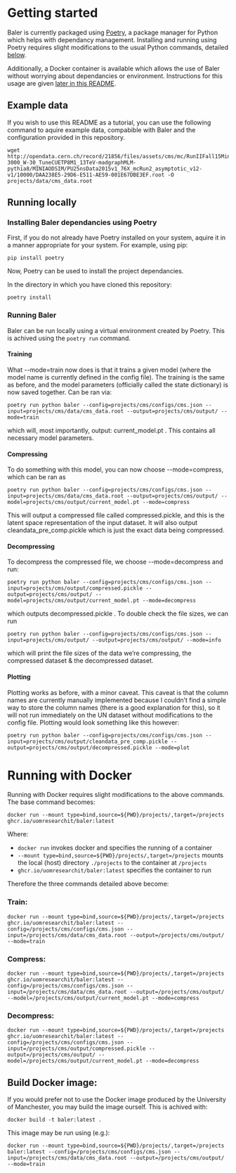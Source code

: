 # Getting started #

Baler is currently packaged using [Poetry](https://python-poetry.org/ "Poetry"), a package manager for Python which helps with dependancy management. Installing and running using Poetry requires slight modifications to the usual Python commands, detailed [below](#installing-baler-dependancies-using-poetry).

Additionally, a Docker container is available which allows the use of Baler without worrying about dependancies or environment. Instructions for this usage are given [later in this README](#running-with-docker "Running with Docker").

## Example data ##

If you wish to use this README as a tutorial, you can use the following command to aquire example data, compabible with Baler and the configuration provided in this repository.

```console
wget http://opendata.cern.ch/record/21856/files/assets/cms/mc/RunIIFall15MiniAODv2/ZprimeToTT_M-3000_W-30_TuneCUETP8M1_13TeV-madgraphMLM-pythia8/MINIAODSIM/PU25nsData2015v1_76X_mcRun2_asymptotic_v12-v1/10000/DAA238E5-29D6-E511-AE59-001E67DBE3EF.root -O projects/data/cms_data.root
```

## Running locally  ##

### Installing Baler dependancies using Poetry ###

First, if you do not already have Poetry installed on your system, aquire it in a manner appropriate for your system. For example, using pip:

```console
pip install poetry
```

Now, Poetry can be used to install the project dependancies. 

In the directory in which you have cloned this repository:

```console
poetry install
```

### Running Baler ###

Baler can be run locally using a virtual environment created by Poetry. This is achived using the `poetry run` command.

#### Training ####

What --mode=train now does is that it trains a given model (where the model name is currently defined in the config file). The training is the same as before, and the model parameters (officially called the state dictionary) is now saved together. Can be ran via:

```console
poetry run python baler --config=projects/cms/configs/cms.json --input=projects/cms/data/cms_data.root --output=projects/cms/output/ --mode=train
```

which will, most importantly, output: current_model.pt . This contains all necessary model parameters.

#### Compressing ####

To do something with this model, you can now choose --mode=compress, which can be ran as

```console
poetry run python baler --config=projects/cms/configs/cms.json --input=projects/cms/data/cms_data.root --output=projects/cms/output/ --model=projects/cms/output/current_model.pt --mode=compress
```

This will output a compressed file called compressed.pickle, and this is the latent space representation of the input dataset. It will also output cleandata_pre_comp.pickle which is just the exact data being compressed.

#### Decompressing ####

To decompress the compressed file, we choose --mode=decompress and run:

```console
poetry run python baler --config=projects/cms/configs/cms.json --input=projects/cms/output/compressed.pickle --output=projects/cms/output/ --model=projects/cms/output/current_model.pt --mode=decompress
```

which outputs decompressed.pickle . To double check the file sizes, we can run

```console
poetry run python baler --config=projects/cms/configs/cms.json --input=projects/cms/output/ --output=projects/cms/output/ --mode=info
```

which will print the file sizes of the data we’re compressing, the compressed dataset & the decompressed dataset.

#### Plotting ####

Plotting works as before, with a minor caveat. This caveat is that the column names are currently manually implemented because I couldn’t find a simple way to store the column names (there is a good explanation for this), so it will not run immediately on the UN dataset without modifications to the config file. Plotting would look something like this however:

```console
poetry run python baler --config=projects/cms/configs/cms.json --input=projects/cms/output/cleandata_pre_comp.pickle --output=projects/cms/output/decompressed.pickle --mode=plot
```

# Running with Docker #

Running with Docker requires slight modifications to the above commands. The base command becomes:

```console
docker run --mount type=bind,source=${PWD}/projects/,target=/projects ghcr.io/uomresearchit/baler:latest 
```

Where:
  * `docker run` invokes docker and specifies the running of a container
  * `--mount type=bind,source=${PWD}/projects/,target=/projects` mounts the local (host) directory `./projects` to the container at `/projects`
  * `ghcr.io/uomresearchit/baler:latest` specifies the container to run
  
Therefore the three commands detailed above become:

### Train: ###

```console
docker run --mount type=bind,source=${PWD}/projects/,target=/projects ghcr.io/uomresearchit/baler:latest --config=/projects/cms/configs/cms.json --input=/projects/cms/data/cms_data.root --output=/projects/cms/output/ --mode=train
```

### Compress: ### 
```console
docker run --mount type=bind,source=${PWD}/projects/,target=/projects ghcr.io/uomresearchit/baler:latest --config=/projects/cms/configs/cms.json --input=/projects/cms/data/cms_data.root --output=/projects/cms/output/ --model=/projects/cms/output/current_model.pt --mode=compress
```

### Decompress: ###
```console
docker run --mount type=bind,source=${PWD}/projects/,target=/projects ghcr.io/uomresearchit/baler:latest --config=/projects/cms/configs/cms.json --input=/projects/cms/output/compressed.pickle --output=/projects/cms/output/ --model=/projects/cms/output/current_model.pt --mode=decompress
```

## Build Docker image: ##

If you would prefer not to use the Docker image produced by the University of Manchester, you may build the image ourself. This is achived with:

```console
docker build -t baler:latest .
```

This image may be run using (e.g.):

```console
docker run --mount type=bind,source=${PWD}/projects/,target=/projects baler:latest --config=/projects/cms/configs/cms.json --input=/projects/cms/data/cms_data.root --output=/projects/cms/output/ --mode=train
```
